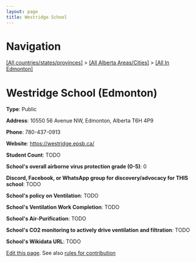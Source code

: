 ```yaml
---
layout: page
title: Westridge School
---
```

# Navigation

[[All countries/states/provinces]](../../..) > [[All Alberta Areas/Cities]](../..) > [[All In Edmonton]](..)

# Westridge School (Edmonton)

**Type**: Public

**Address**: 10550 56 Avenue NW, Edmonton, Alberta T6H 4P9

**Phone**: 780-437-0913

**Website**: <https://westridge.epsb.ca/>

**Student Count**: TODO

**School's overall airborne virus protection grade (0-5)**: 0

**Discord, Facebook, or WhatsApp group for discovery/advocacy for THIS school**: TODO

**School's policy on Ventilation**: TODO

**School's Ventilation Work Completion**: TODO

**School's Air-Purification**: TODO

**School's CO2 monitoring to actively drive ventilation and filtration**: TODO

**School's Wikidata URL**: TODO


[Edit this page](https://github.com/ventilate-schools/AB/edit/main/./Edmonton/Westridge_School.md). See also [rules for contribution](../../../contribution-rules/)